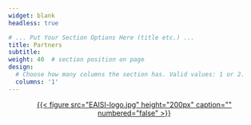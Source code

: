 ```yaml
---
widget: blank
headless: true

# ... Put Your Section Options Here (title etc.) ...
title: Partners
subtitle:
weight: 40  # section position on page
design:
  # Choose how many columns the section has. Valid values: 1 or 2.
  columns: '1'
---
```


<div class="container">
  <div class="row align-items-start">
    <div class="col">
    </div>
    <div class="col">
    <center>
      <a href="https://www.tue.nl/en/research/institutes/eindhoven-artificial-intelligence-systems-institute/">{{< figure src="EAISI-logo.jpg" height="200px" caption="" numbered="false" >}}</a>
    </div>
    <div class="col">
    </div>
  </div>

